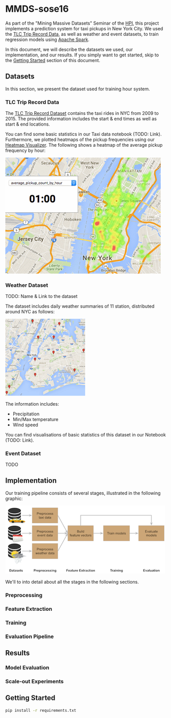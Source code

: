 # MMDS-sose16

As part of the "Mining Massive Datasets" Seminar of the [HPI](http://hpi.de/), this project implements a prediction system for taxi pickups in New York City.
We used the [TLC Trip Record Data](http://www.nyc.gov/html/tlc/html/about/trip_record_data.shtml), as well as weather and event datasets, to train regression models using [Apache Spark](http://spark.apache.org/).

In this document, we will describe the datasets we used, our implementation, and our results.
If you simply want to get started, skip to the [Getting Started](#getting_started) section of this document.

## Datasets

In this section, we present the dataset used for training hour system.

### TLC Trip Record Data

The [TLC Trip Record Dataset](http://www.nyc.gov/html/tlc/html/about/trip_record_data.shtml) contains the taxi rides in NYC from 2009 to 2015.
The provided information includes the start & end times as well as start & end locations.

You can find some basic statistics in our Taxi data notebook (TODO: Link).
Furthermore, we plotted heatmaps of the pickup frequencies using our [Heatmap Visualizer](heatmap-visualizer).
The following shows a heatmap of the average pickup frequency by hour:

![Pickups by hour heatmap](images/heatmaps/pickups_by_hour.gif)

### Weather Dataset

TODO: Name & Link to the dataset

The dataset includes daily weather summaries of 11 station, distributed around NYC as follows:

<img src="images/weather_stations.png" alt="Map weather stations" style="width: 250px;"/>

The information includes:

- Precipitation
- Min/Max temperature
- Wind speed

You can find visualisations of basic statistics of this dataset in our Notebook (TODO: Link).

### Event Dataset

TODO

## Implementation

Our training pipeline consists of several stages, illustrated in the following graphic:

![Training Pipeline](images/pipeline.png)

We'll to into detail about all the stages in the following sections.

### Preprocessing

### Feature Extraction

### Training

### Evaluation Pipeline

## Results

### Model Evaluation

### Scale-out Experiments

## <a name="getting_started"></a> Getting Started

```bash
pip install -r requirements.txt
```
